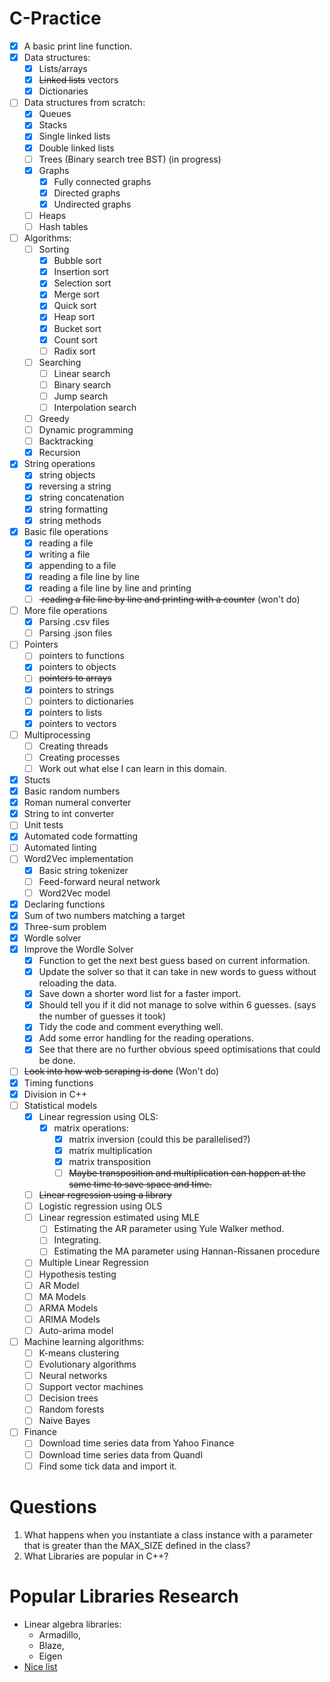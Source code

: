 # C-Practice

- [x] A basic print line function.
- [x] Data structures:
    - [x] Lists/arrays
    - [x] <s>Linked lists</s> vectors
    - [x] Dictionaries
- [ ] Data structures from scratch:
    - [x] Queues
    - [x] Stacks
    - [x] Single linked lists
    - [x] Double linked lists
    - [ ] Trees (Binary search tree BST) (in progress)
    - [x] Graphs
        - [x] Fully connected graphs
        - [x] Directed graphs
        - [x] Undirected graphs 
    - [ ] Heaps
    - [ ] Hash tables
- [ ] Algorithms:
    - [ ] Sorting
        - [x] Bubble sort
        - [x] Insertion sort
        - [x] Selection sort
        - [x] Merge sort
        - [x] Quick sort
        - [x] Heap sort
        - [x] Bucket sort
        - [x] Count sort
        - [ ] Radix sort
    - [ ] Searching
        - [ ] Linear search
        - [ ] Binary search
        - [ ] Jump search
        - [ ] Interpolation search
    - [ ] Greedy
    - [ ] Dynamic programming
    - [ ] Backtracking
    - [x] Recursion
- [x] String operations
    - [x] string objects
    - [x] reversing a string
    - [x] string concatenation
    - [x] string formatting
    - [x] string methods
- [x] Basic file operations
    - [x] reading a file
    - [x] writing a file
    - [x] appending to a file
    - [x] reading a file line by line
    - [x] reading a file line by line and printing
    - [ ] <s> reading a file line by line and printing with a counter</s> (won't do)
- [ ] More file operations
    - [x] Parsing .csv files
    - [ ] Parsing .json files
- [ ] Pointers
    - [ ] pointers to functions
    - [x] pointers to objects
    - [ ] <s>pointers to arrays</s>
    - [x] pointers to strings
    - [ ] pointers to dictionaries
    - [x] pointers to lists
    - [x] pointers to vectors
- [ ] Multiprocessing
    - [ ] Creating threads
    - [ ] Creating processes
    - [ ] Work out what else I can learn in this domain.
- [x] Stucts
- [x] Basic random numbers
- [x] Roman numeral converter
- [x] String to int converter
- [ ] Unit tests
- [x] Automated code formatting
- [ ] Automated linting
- [ ] Word2Vec implementation
    - [x] Basic string tokenizer
    - [ ] Feed-forward neural network
    - [ ] Word2Vec model
- [x] Declaring functions
- [x] Sum of two numbers matching a target
- [x] Three-sum problem
- [x] Wordle solver
- [x] Improve the Wordle Solver
    - [x] Function to get the next best guess based on current information.
    - [x] Update the solver so that it can take in new words to guess without reloading the data.
    - [x] Save down a shorter word list for a faster import.
    - [x] Should tell you if it did not manage to solve within 6 guesses. (says the number of guesses it took)
    - [x] Tidy the code and comment everything well.
    - [x] Add some error handling for the reading operations.
    - [x] See that there are no further obvious speed optimisations that could be done.
- [ ] <s>Look into how web scraping is done</s> (Won't do)
- [x] Timing functions
- [x] Division in C++
- [ ] Statistical models
    - [x] Linear regression using OLS:
        - [x] matrix operations:
            - [x] matrix inversion (could this be parallelised?)
            - [x] matrix multiplication
            - [x] matrix transposition
            - [ ] <s>Maybe transposition and multiplication can happen at the same time to save space and time.</s>
    - [ ] <s>Linear regression using a library</s>
    - [ ] Logistic regression using OLS
    - [ ] Linear regression estimated using MLE
        - [ ] Estimating the AR parameter using Yule Walker method.
        - [ ] Integrating.
        - [ ] Estimating the MA parameter using Hannan-Rissanen procedure
    - [ ] Multiple Linear Regression
    - [ ] Hypothesis testing
    - [ ] AR Model
    - [ ] MA Models
    - [ ] ARMA Models
    - [ ] ARIMA Models
    - [ ] Auto-arima model
- [ ] Machine learning algorithms:
    - [ ] K-means clustering
    - [ ] Evolutionary algorithms
    - [ ] Neural networks
    - [ ] Support vector machines
    - [ ] Decision trees
    - [ ] Random forests
    - [ ] Naive Bayes
- [ ] Finance
    - [ ] Download time series data from Yahoo Finance
    - [ ] Download time series data from Quandl
    - [ ] Find some tick data and import it.

# Questions
1. What happens when you instantiate a class instance with a parameter that is greater than the MAX_SIZE defined in the class?
2. What Libraries are popular in C++?

# Popular Libraries Research
- Linear algebra libraries:
    - Armadillo,
    - Blaze,
    - Eigen
- [Nice list](https://github.com/fffaraz/awesome-cpp)
